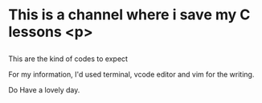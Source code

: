 # <p>This is a channel where i save my C lessons <p\>
<p> This are the kind of codes to expect <p\>
<p> For my information, I'd used terminal, vcode editor and vim for the writing.<p\>
<p> Do Have a lovely day. <p\>
